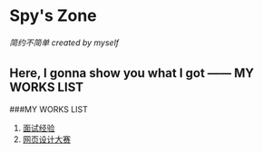 Spy's Zone 
=======================
###### *简约不简单*   created by myself

Here, I gonna show you what I got —— MY WORKS LIST
--------------------------------------------------

###MY WORKS LIST

1. [面试经验]( http://wjj474957860.github.com "这是第二次面试")
2. [网页设计大赛]( http://wjj474957860.github.com/works_4BC/index_18PC.html "以“18大”为主题")


